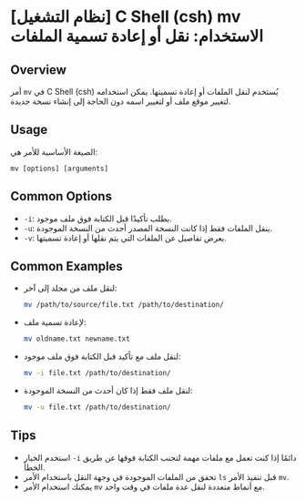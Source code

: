 # [نظام التشغيل] C Shell (csh) mv الاستخدام: نقل أو إعادة تسمية الملفات

## Overview
أمر `mv` في C Shell (csh) يُستخدم لنقل الملفات أو إعادة تسميتها. يمكن استخدامه لتغيير موقع ملف أو لتغيير اسمه دون الحاجة إلى إنشاء نسخة جديدة.

## Usage
الصيغة الأساسية للأمر هي:

```
mv [options] [arguments]
```

## Common Options
- `-i`: يطلب تأكيدًا قبل الكتابة فوق ملف موجود.
- `-u`: ينقل الملفات فقط إذا كانت النسخة المصدر أحدث من النسخة الموجودة.
- `-v`: يعرض تفاصيل عن الملفات التي يتم نقلها أو إعادة تسميتها.

## Common Examples
- لنقل ملف من مجلد إلى آخر:
  ```bash
  mv /path/to/source/file.txt /path/to/destination/
  ```

- لإعادة تسمية ملف:
  ```bash
  mv oldname.txt newname.txt
  ```

- لنقل ملف مع تأكيد قبل الكتابة فوق ملف موجود:
  ```bash
  mv -i file.txt /path/to/destination/
  ```

- لنقل ملف فقط إذا كان أحدث من النسخة الموجودة:
  ```bash
  mv -u file.txt /path/to/destination/
  ```

## Tips
- استخدم الخيار `-i` دائمًا إذا كنت تعمل مع ملفات مهمة لتجنب الكتابة فوقها عن طريق الخطأ.
- تحقق من الملفات الموجودة في وجهة النقل باستخدام الأمر `ls` قبل تنفيذ الأمر `mv`.
- يمكنك استخدام الأمر `mv` مع أنماط متعددة لنقل عدة ملفات في وقت واحد.